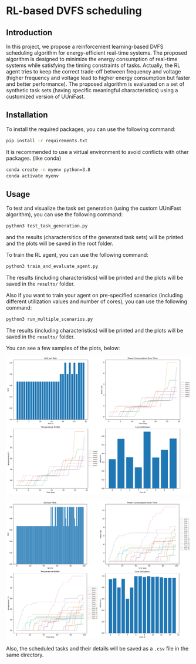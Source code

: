 # RL-based DVFS scheduling

## Introduction
In this project, we propose a reinforcement learning-based DVFS scheduling algorithm for energy-efficient real-time systems. The proposed algorithm is designed to minimize the energy consumption of real-time systems while satisfying the timing constraints of tasks. Actually, the RL agent tries to keep the correct trade-off between frequency and voltage (higher frequency and voltage lead to higher energy consumption but faster and better performance). The proposed algorithm is evaluated on a set of synthetic task sets (having specific meaningful characteristics) using a customized version of UUniFast. 

## Installation
To install the required packages, you can use the following command:
```bash
pip install -r requirements.txt
```
It is recommended to use a virtual environment to avoid conflicts with other packages. (like conda)
```bash
conda create -n myenv python=3.8
conda activate myenv
```

## Usage
To test and visualize the task set generation (using the custom UUniFast algorithm), you can use the following command:

```bash
python3 test_task_generation.py
```
and the results (charactersitics of the generated task sets) will be printed and the plots will be saved in the root folder.

To train the RL agent, you can use the following command:
```bash
python3 train_and_evaluate_agent.py
```

The results (including characteristics) will be printed and the plots will be saved in the `results/` folder.

Also if you want to train your agent on pre-specified scenarios (including different utilization values and number of cores), you can use the following command:
```bash
python3 run_multiple_scenarios.py
```

The results (including characteristics) will be printed and the plots will be saved in the `results/` folder.

You can see a few samples of the plots, below:

![sample](static/8C_0.5U.png)

![sample](static/16C_1.0U.png)

Also, the scheduled tasks and their details will be saved as a `.csv` file in the same directory.